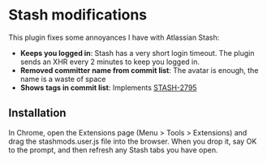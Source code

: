 # Stash modifications

This plugin fixes some annoyances I have with Atlassian Stash:

* **Keeps you logged in**: Stash has a very short login timeout.  The plugin sends an XHR every 2 minutes to keep you logged in.
* **Removed committer name from commit list**: The avatar is enough, the name is a waste of space
* **Shows tags in commit list**: Implements [STASH-2795](https://jira.atlassian.com/browse/STASH-2795)

## Installation

In Chrome, open the Extensions page (Menu > Tools > Extensions) and drag the stashmods.user.js file into the browser.  When you drop it, say OK to the prompt, and then refresh any Stash tabs you have open.
